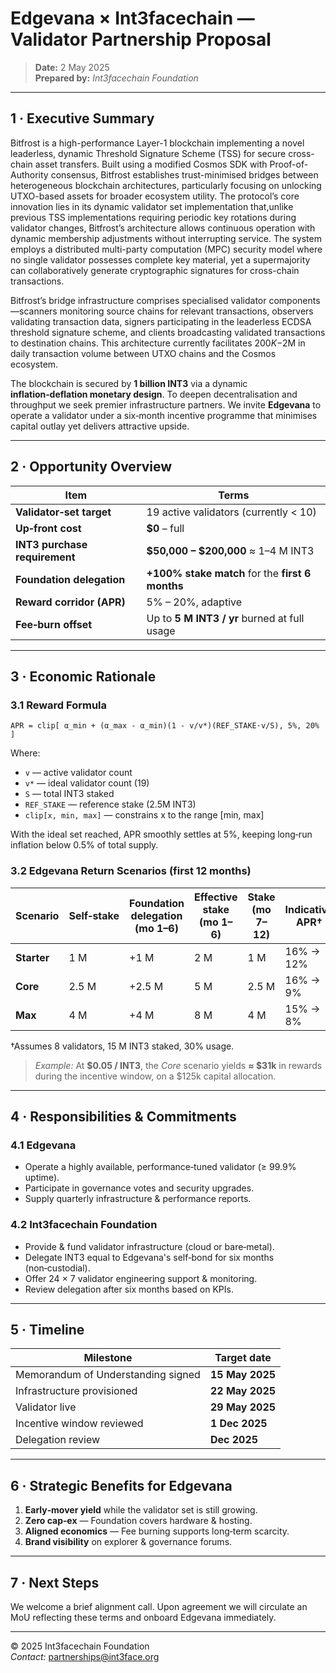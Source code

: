 # Edgevana × Int3facechain — Validator Partnership Proposal

> **Date:** 2 May 2025  
> **Prepared by:** *Int3facechain Foundation*

---

## 1 · Executive Summary
Bitfrost is a high-performance Layer-1 blockchain implementing a novel leaderless, dynamic Threshold Signature Scheme (TSS) for secure cross-chain asset transfers. Built using a modified Cosmos SDK with Proof-of-Authority consensus, Bitfrost establishes trust-minimised bridges between heterogeneous blockchain architectures, particularly focusing on unlocking UTXO-based assets for broader ecosystem utility.
The protocol’s core innovation lies in its dynamic validator set implementation that,unlike previous TSS implementations requiring periodic key rotations during validator changes, Bitfrost’s architecture allows continuous operation with dynamic membership adjustments without interrupting service. The system employs a distributed multi-party computation (MPC) security model where no single validator possesses complete key material, yet a supermajority can collaboratively generate cryptographic signatures for cross-chain transactions.

Bitfrost’s bridge infrastructure comprises specialised validator components—scanners monitoring source chains for relevant transactions, observers validating transaction data, signers participating in the leaderless ECDSA threshold signature scheme, and clients broadcasting validated transactions to destination chains. This architecture currently facilitates $200K-$2M in daily transaction volume between UTXO chains and the Cosmos ecosystem.


The blockchain is secured by **1 billion INT3** via a dynamic **inflation‑deflation monetary design**. To deepen decentralisation and throughput we seek premier infrastructure partners. We invite **Edgevana** to operate a validator under a six‑month incentive programme that minimises capital outlay yet delivers attractive upside.

---

## 2 · Opportunity Overview

| Item | Terms |
|------|-------|
| **Validator‑set target** | 19 active validators (currently < 10) |
| **Up‑front cost** | **$0** – full |
| **INT3 purchase requirement** | **$50,000 – $200,000** ≈ 1–4 M INT3 |
| **Foundation delegation** | **+100% stake match** for the **first 6 months** |
| **Reward corridor (APR)** | 5% – 20%, adaptive |
| **Fee‑burn offset** | Up to **5 M INT3 / yr** burned at full usage |

---

## 3 · Economic Rationale

### 3.1 Reward Formula

```
APR = clip[ α_min + (α_max - α_min)(1 - v/v*)(REF_STAKE·v/S), 5%, 20% ]
```

Where:
* `v` — active validator count
* `v*` — ideal validator count (19)
* `S` — total INT3 staked
* `REF_STAKE` — reference stake (2.5M INT3)
* `clip[x, min, max]` — constrains x to the range [min, max]

With the ideal set reached, APR smoothly settles at 5%, keeping long‑run inflation below 0.5% of total supply.

### 3.2 Edgevana Return Scenarios (first 12 months)

| Scenario | Self‑stake | Foundation delegation (mo 1–6) | Effective stake (mo 1–6) | Stake (mo 7–12) | Indicative APR† | INT3 earned | Notes |
|----------|-----------|---------------------------------|---------------------------|------------------|-----------------|-------------|-------|
| **Starter** | 1 M | +1 M | 2 M | 1 M | 16% → 12% | ~260 k | Entry size |
| **Core** | 2.5 M | +2.5 M | 5 M | 2.5 M | 16% → 9% | ~625 k | Matches REF_STAKE |
| **Max** | 4 M | +4 M | 8 M | 4 M | 15% → 8% | ~870 k | Upper end |

†Assumes 8 validators, 15 M INT3 staked, 30% usage.

> *Example:* At **$0.05 / INT3**, the *Core* scenario yields **≈ $31k** in rewards during the incentive window, on a $125k capital allocation.

---

## 4 · Responsibilities & Commitments

### 4.1 Edgevana
* Operate a highly available, performance‑tuned validator (≥ 99.9% uptime).
* Participate in governance votes and security upgrades.
* Supply quarterly infrastructure & performance reports.

### 4.2 Int3facechain Foundation
* Provide & fund validator infrastructure (cloud or bare‑metal).
* Delegate INT3 equal to Edgevana's self‑bond for six months (non‑custodial).
* Offer 24 × 7 validator engineering support & monitoring.
* Review delegation after six months based on KPIs.

---

## 5 · Timeline

| Milestone | Target date |
|-----------|-------------|
| Memorandum of Understanding signed | **15 May 2025** |
| Infrastructure provisioned | **22 May 2025** |
| Validator live | **29 May 2025** |
| Incentive window reviewed | **1 Dec 2025** |
| Delegation review | **Dec 2025** |

---

## 6 · Strategic Benefits for Edgevana
1. **Early‑mover yield** while the validator set is still growing.
2. **Zero cap‑ex** — Foundation covers hardware & hosting.
3. **Aligned economics** — Fee burning supports long‑term scarcity.
4. **Brand visibility** on explorer & governance forums.

---

## 7 · Next Steps
We welcome a brief alignment call. Upon agreement we will circulate an MoU reflecting these terms and onboard Edgevana immediately.

---

© 2025 Int3facechain Foundation  
*Contact:* partnerships@int3face.org
